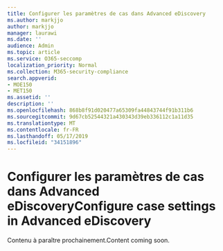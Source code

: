 ```yaml
---
title: Configurer les paramètres de cas dans Advanced eDiscovery
ms.author: markjjo
author: markjjo
manager: laurawi
ms.date: ''
audience: Admin
ms.topic: article
ms.service: O365-seccomp
localization_priority: Normal
ms.collection: M365-security-compliance
search.appverid:
- MOE150
- MET150
ms.assetid: ''
description: ''
ms.openlocfilehash: 868b8f91d020477a65309fa44843744f91b311b6
ms.sourcegitcommit: 9d67cb52544321a430343d39eb336112c1a11d35
ms.translationtype: MT
ms.contentlocale: fr-FR
ms.lasthandoff: 05/17/2019
ms.locfileid: "34151896"
---
```

# <a name="configure-case-settings-in-advanced-ediscovery"></a><span data-ttu-id="893b3-102">Configurer les paramètres de cas dans Advanced eDiscovery</span><span class="sxs-lookup"><span data-stu-id="893b3-102">Configure case settings in Advanced eDiscovery</span></span>

<span data-ttu-id="893b3-103">Contenu à paraître prochainement.</span><span class="sxs-lookup"><span data-stu-id="893b3-103">Content coming soon.</span></span>